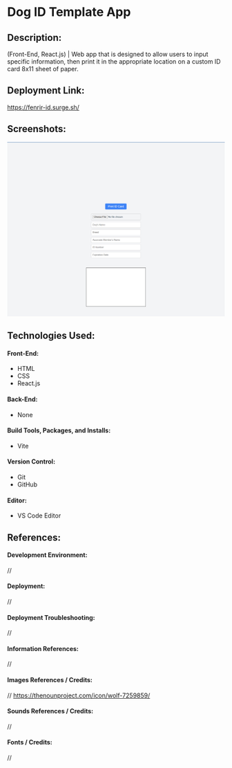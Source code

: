 # Dog ID Template App
## Description:
(Front-End, React.js) | Web app that is designed to allow users to input specific information, then print it in the appropriate location on a custom ID card 8x11 sheet of paper.

## Deployment Link:
https://fenrir-id.surge.sh/

## Screenshots:
![Screenshot](public/02.png)

## Technologies Used:
#### Front-End:
- HTML
- CSS
- React.js
#### Back-End:
- None
#### Build Tools, Packages, and Installs:
- Vite
#### Version Control:
- Git
- GitHub
#### Editor:
- VS Code Editor

## References:
#### Development Environment:
//

#### Deployment:
// 

#### Deployment Troubleshooting:
// 

#### Information References:
// 

#### Images References / Credits:
// https://thenounproject.com/icon/wolf-7259859/

#### Sounds References / Credits:
//

#### Fonts / Credits:
// 
